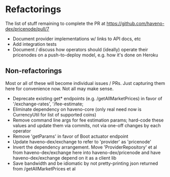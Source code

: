 # Refactorings

The list of stuff remaining to complete the PR at https://github.com/haveno-dex/pricenode/pull/7

 - Document provider implementations w/ links to API docs, etc
 - Add integration tests
 - Document / discuss how operators should (ideally) operate their pricenodes on a push-to-deploy model, e.g. how it's done on Heroku

## Non-refactorings

Most or all of these will become individual issues / PRs. Just capturing them here for convenience now. Not all may make sense.

 - Deprecate existing get* endpoints (e.g. /getAllMarketPrices) in favor of '/exchange-rates', '/fee-estimate;
 - Eliminate dependency on haveno-core (only real need now is CurrencyUtil for list of supported coins)
 - Remove command line args for fee estimation params; hard-code these values and update them via commits, not via one-off changes by each operator
 - Remove 'getParams' in favor of Boot actuator endpoint
 - Update haveno-dex/exchange to refer to 'provider' as 'pricenode'
 - Invert the dependency arrangement. Move 'ProviderRepository' et al from haveno-dex/exchange here into
   haveno-dex/pricenode and have haveno-dex/exchange depend on it as a client lib
 - Save bandwidth and be idiomatic by not pretty-printing json returned from /getAllMarketPrices et al
